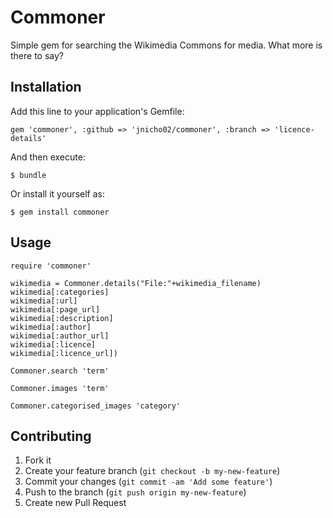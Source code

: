 # Commoner

Simple gem for searching the Wikimedia Commons for media. What more is there to say?

## Installation

Add this line to your application's Gemfile:

    gem 'commoner', :github => 'jnicho02/commoner', :branch => 'licence-details'

And then execute:

    $ bundle

Or install it yourself as:

    $ gem install commoner

## Usage

    require 'commoner'

    wikimedia = Commoner.details("File:"+wikimedia_filename)
    wikimedia[:categories]
    wikimedia[:url]
    wikimedia[:page_url]
    wikimedia[:description]
    wikimedia[:author] 
    wikimedia[:author_url]
    wikimedia[:licence]
    wikimedia[:licence_url])

    Commoner.search 'term'

    Commoner.images 'term'

    Commoner.categorised_images 'category'

## Contributing

1. Fork it
2. Create your feature branch (`git checkout -b my-new-feature`)
3. Commit your changes (`git commit -am 'Add some feature'`)
4. Push to the branch (`git push origin my-new-feature`)
5. Create new Pull Request
